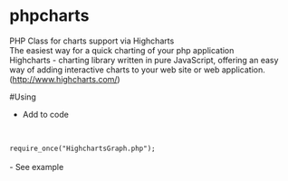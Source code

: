 # phpcharts
PHP Class for charts support via Highcharts
<br>
The easiest way for a quick charting of your php application
<br>
Highcharts - сharting library written in pure JavaScript, offering an easy way of adding interactive charts to your web site or web application. (http://www.highcharts.com/)

#Using
- Add to code
<br>
<code>
require_once("HighchartsGraph.php");
</code>
<br>
- See example
